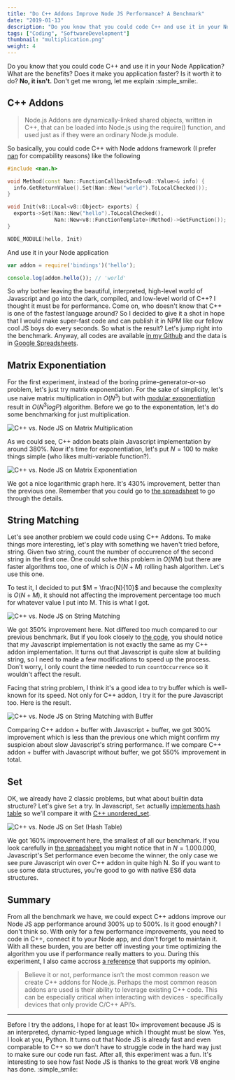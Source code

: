 ```yaml
---
title: "Do C++ Addons Improve Node JS Performance? A Benchmark"
date: "2019-01-13"
description: "Do you know that you could code C++ and use it in your Node Application? What are the benefits? Does it make you application faster? Is it worth it to do? Let the benchmark speaks."
tags: ["Coding", "SoftwareDevelopment"]
thumbnail: "multiplication.png"
weight: 4
---
```


Do you know that you could code C++ and use it in your Node Application? What are the benefits? Does it make you application faster? Is it worth it to do? **No, it isn't.** Don't get me wrong, let me explain :simple_smile:.

## C++ Addons
> Node.js Addons are dynamically-linked shared objects, written in C++, that can be loaded into Node.js using the require() function, and used just as if they were an ordinary Node.js module.

So basically, you could code C++ with Node addons framework (I prefer [nan](https://github.com/nodejs/nan) for compability reasons) like the following

```cpp
#include <nan.h>

void Method(const Nan::FunctionCallbackInfo<v8::Value>& info) {
  info.GetReturnValue().Set(Nan::New("world").ToLocalChecked());
}

void Init(v8::Local<v8::Object> exports) {
  exports->Set(Nan::New("hello").ToLocalChecked(),
               Nan::New<v8::FunctionTemplate>(Method)->GetFunction());
}

NODE_MODULE(hello, Init)
```

And use it in your Node application

```js
var addon = require('bindings')('hello');

console.log(addon.hello()); // 'world'
```

So why bother leaving the beautiful, interpreted, high-level world of Javascript and go into the dark, compiled, and low-level world of C++? I thought it must be for performance. Come on, who doesn't know that C++ is one of the fastest language around? So I decided to give it a shot in hope that I would make super-fast code and can publish it in NPM like our fellow cool JS boys do every seconds. So what is the result? Let's jump right into the benchmark. Anyway, all codes are available [in my Github](https://github.com/fairuzi10/node-addons-benchmark) and the data is in [Google Spreadsheets](https://docs.google.com/spreadsheets/d/15oy6BME_C3uDi9Y_-8E_NRg-Sm36LTynSsseFsULGP0/edit?usp=sharing).

## Matrix Exponentiation
For the first experiment, instead of the boring prime-generator-or-so problem, let's just try matrix exponentiation. For the sake of simplicity, let's use naive matrix multiplication in $O(N^3)$ but with [modular exponentiation](https://en.wikipedia.org/wiki/Modular_exponentiation) result in $O(N^3logP)$ algorithm. Before we go to the exponentation, let's do some benchmarking for just multiplication.

![C++ vs. Node JS on Matrix Multiplication](multiplication.png)

As we could see, C++ addon beats plain Javascript implementation by around 380%. Now it's time for exponentiation, let's put $N = 100$ to make things simple (who likes multi-variable function?).

![C++ vs. Node JS on Matrix Exponentiation](exponentiation.png)

We got a nice logarithmic graph here. It's 430% improvement, better than the previous one. Remember that you could go to [the spreadsheet](https://docs.google.com/spreadsheets/d/15oy6BME_C3uDi9Y_-8E_NRg-Sm36LTynSsseFsULGP0/edit?usp=sharing#gid=109010642) to go through the details.

## String Matching
Let's see another problem we could code using C++ Addons. To make things more interesting, let's play with something we haven't tried before, string. Given two string, count the number of occurrence of the second string in the first one. One could solve this problem in $O(NM)$ but there are faster algorithms too, one of which is $O(N + M)$ rolling hash algorithm. Let's use this one.

To test it, I decided to put $M = \frac{N}{10}$ and because the complexity is $O(N + M)$, it should not affecting the improvement percentage too much for whatever value I put into M. This is what I got.

![C++ vs. Node JS on String Matching](matching.png)

We got 350% improvement here. Not differed too much compared to our previous benchmark. But if you look closely to [the code](https://github.com/fairuzi10/node-addons-benchmark/blob/master/matching/matching.js#L50), you should notice that my Javascript implementation is not exactly the same as my C++ addon implementation. It turns out that Javascript is quite slow at building string, so I need to made a few modifications to speed up the process. Don't worry, I only count the time needed to run `countOccurrence` so it wouldn't affect the result.

Facing that string problem, I think it's a good idea to try buffer which is well-known for its speed. Not only for C++ addon, I try it for the pure Javascript too. Here is the result.

![C++ vs. Node JS on String Matching with Buffer](matching-buffer.png)

Comparing C++ addon + buffer with Javascript + buffer, we got 300% improvement which is less than the previous one which might confirm my suspicion about slow Javascript's string performance. If we compare C++ addon + buffer with Javascript without buffer, we got 550% improvement in total.

## Set
OK, we already have 2 classic problems, but what about builtin data structure? Let's give `Set` a try. In Javascript, `Set` actually [implements hash table](https://codereview.chromium.org/220293002/#ps1) so we'll compare it with [C++ unordered_set](https://github.com/fairuzi10/node-addons-benchmark/blob/master/set/schema.cc#L13).

![C++ vs. Node JS on Set (Hash Table)](set.png)

We got 160% improvement here, the smallest of all our benchmark. If you look carefully in [the spreadsheet](https://docs.google.com/spreadsheets/d/15oy6BME_C3uDi9Y_-8E_NRg-Sm36LTynSsseFsULGP0/edit?usp=sharing#gid=238918653) you might notice that in $N = 1.000.000$, Javascript's Set performance even become the winner, the only case we see pure Javascript win over C++ addon in quite high N. So if you want to use some data structures, you're good to go with native ES6 data structures.

## Summary
From all the benchmark we have, we could expect C++ addons improve our Node JS app performance around 300% up to 500%. Is it good enough? I don't think so. With only for a few performance improvements, you need to code in C++, connect it to your Node app, and don't forget to maintain it. With all these burden, you are better off investing your time optimizing the algorithm you use if performance really matters to you. During this experiment, I also came accross [a reference](https://nodeaddons.com/streaming-data-from-c-to-node-js/#example---sensor-data) that supports my opinion.

> Believe it or not, performance isn’t the most common reason we create C++ addons for Node.js.
> Perhaps the most common reason addons are used is their ability to leverage existing C++ code.
> This can be especially critical when interacting with devices - specifically devices that only provide C/C++ API’s.

<hr class="section-divider" />

Before I try the addons, I hope for at least $10\times$ improvement because JS is an interpreted, dynamic-typed language which I thought must be slow. Yes, I look at you, Python. It turns out that Node JS is already fast and even comparable to C++ so we don't have to struggle code in the hard way just to make sure our code run fast. After all, this experiment was a fun. It's interesting to see how fast Node JS is thanks to the great work V8 engine has done. :simple_smile:
